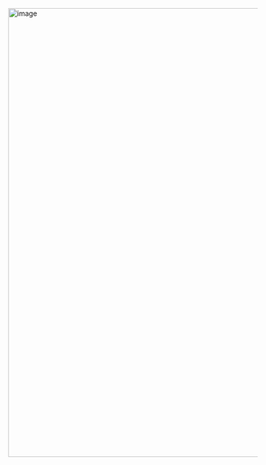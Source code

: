<img width="764" height="905" alt="image" src="https://github.com/user-attachments/assets/febaf35c-524b-439f-880e-e58a035d0d48" />
